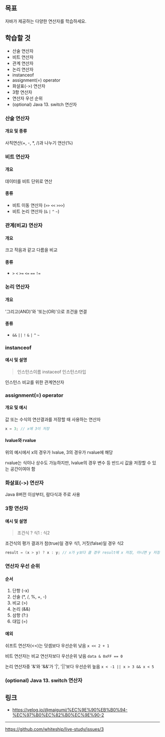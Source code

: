 ## 목표

자바가 제공하는 다양한 연산자를 학습하세요.

## 학습할 것

- 산술 연산자
- 비트 연산자
- 관계 연산자
- 논리 연산자
- instanceof
- assignment(=) operator
- 화살표(->) 연산자
- 3항 연산자
- 연산자 우선 순위
- (optional) Java 13. switch 연산자

### 산술 연산자

#### 개요 및 종류

사칙연산(+, -, \*, /)과 나누기 연산(%)

### 비트 연산자

#### 개요

데이터를 비트 단위로 연산

#### 종류

- 비트 이동 연산자 (`>>` `<<` `>>>`)
- 비트 논리 연산자 (`&` `|` `^` `~`)

### 관계(비교) 연산자

#### 개요

크고 작음과 같고 다름을 비교

#### 종류

- `>` `<` `>=` `<=` `==` `!=`

### 논리 연산자

#### 개요

'그리고(AND)'와 '또는(OR)'으로 조건을 연결

#### 종류

- `&&` `||` `!` `&` `|` `^` `~`

### instanceof

#### 예시 및 설명

> 인스턴스이름 instaceof 인스턴스타입

인스턴스 비교를 위한 관계연산자

### assignment(=) operator

#### 개요 및 예시

값 또는 수식의 연산결과를 저장할 때 사용하는 연산자

```java
x = 3; // x에 3이 저장
```

#### lvalue와 rvalue

위의 예시에서 x의 경우가 lvalue, 3의 경우가 rvalue에 해당

rvalue는 식이나 상수도 가능하지만, lvalue의 경우 변수 등 반드시 값을 저장할 수 있는 공간이여야 함

### 화살표(->) 연산자

Java 8버전 이상부터, 람다식과 주로 사용

### 3항 연산자

#### 예시 및 설명

> 조건식 ? 식1 : 식2

조건식의 평가 결과가 참(true)일 경우 식1, 거짓(false)일 경우 식2

```java
result = (x > y) ? x : y; // x가 y보다 클 경우 result에 x 저장, 아니면 y 저장
```

### 연산자 우선 순위

#### 순서

1. 단항 (-x)
2. 산술 (\*, /, %, +, -)
3. 비교 (>)
4. 논리 (&&)
5. 삼항 (?:)
6. 대입 (=)

#### 예외

쉬프트 연산자(<<)는 덧셈보다 우선순위 낮음
`x << 2 + 1`

비트 연산자는 비교 연산자보다 우선순위 낮음
`data & 0xFF == 0 `

논리 연산자중 '&'와 '&&'가 '|', '||'보다 우선순위 높음
`x < -1 || x > 3 && x < 5`

### (optional) Java 13. switch 연산자

## 링크

- https://velog.io/@maigumi/%EC%9E%90%EB%B0%94-%EC%97%B0%EC%82%B0%EC%9E%90-2

---

https://github.com/whiteship/live-study/issues/3
